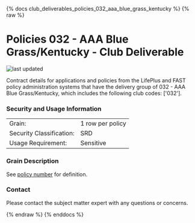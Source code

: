 
{% docs club_deliverables_policies_032_aaa_blue_grass_kentucky %}
{% raw %}

# Policies 032 - AAA Blue Grass/Kentucky - Club Deliverable

![last updated](assets/update_badges/club_deliverables_policies_032_aaa_blue_grass_kentucky.svg)

Contract details for applications and policies from the LifePlus and FAST policy administration
systems that have the delivery group of 032 - AAA Blue Grass/Kentucky, which includes the following
club codes: ['032'].

### Security and Usage Information
|     |     |
| --- | --- |
| Grain:                   | 1 row per policy |
| Security Classification: | SRD  |
| Usage Requirement:       | Sensitive |

### Grain Description
See [policy number](#!/exposure/docs.business_glossary.glossary#policy_number)
for definition.

### Contact
Please contact the subject matter expert with any questions or concerns.


{% endraw %}
{% enddocs %}
    